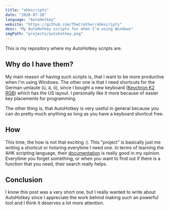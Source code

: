 ```yaml
---
title: "ahkscripts"
date: "2020-07-10"
language: "AutoHotkey"
website: "https://github.com/TheCrether/ahkscripts"
desc: "My AutoHotkey scripts for when I'm using Windows"
imgPath: "projects/autohotkey.png"
---
```


This is my repository where my AutoHotkey scripts are.

## Why do I have them?

My main reason of having such scripts is, that I want to be more productive when I'm using Windows. The other one is that I need shortcuts for the German umlaute (ü, ä, ö), since I bought a new keyboard ([Keychron K2 RGB][1]) which has the US layout. I personally like it more because of easier key placements for programming.

The other thing is, that AutoHotkey is very useful in general because you can do pretty much anything as long as you have a keyboard shortcut free.

## How

This time, the how is not that exciting :). This "project" is basically just me writing a shortcut or hotsring everytime I need one. In terms of learning the AHK scripting language, their [documentation][2] is really good in my opinion. Everytime you forget something, or when you want to find out if there is a function that you need, their search really helps.

## Conclusion

I know this post was a very short one, but I really wanted to write about AutoHotkey since I appreciate the work behind making such an powerful tool and I think it deserves a lot more attention.

[1]: https://www.keychron.com/products/keychron-k2-wireless-mechanical-keyboard
[2]: https://www.autohotkey.com/docs/AutoHotkey.htm

